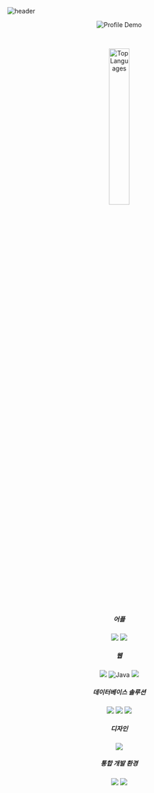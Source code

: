 


![header](https://capsule-render.vercel.app/api?type=waving&&color=gradient&height=120&section=header&fontSize=100)

<div align = "center">

  ![Profile Demo](https://tech-orbit.wontory.dev/api?title=oals&tech=Spring%20Boot,Flutter&size=300)
 

 <br/>

  
  <p align="center">
    <img src="https://github-readme-stats.vercel.app/api/top-langs/?username=oals" alt="Top Languages" width="30%" />
  </p>
  
  <br/>
  <br/>
  <br/>
  <br/>
  
  <h5>어플</h5>
  <img src="https://img.shields.io/badge/Flutter-02569B?style=flat-square&logo=flutter&logoColor=white"/>
  <img src="https://img.shields.io/badge/Dart-0175C2?style=flat-square&logo=Dart&logoColor=white"/>
  
  <h5>웹</h5>
  <img src="https://img.shields.io/badge/Spring Boot-6DB33F?style=flat-square&logo=Spring&logoColor=white"/>
  <img src="https://img.shields.io/badge/java-007396?style=flat-square&logo=openjdk&logoColor=white" alt="Java" />
  <img src="https://img.shields.io/badge/angular.js-DD0031?style=flat-square&logo=angular&logoColor=white"/>
  
  <h5>데이터베이스 솔루션</h5>
  <img src="https://img.shields.io/badge/MariaDB-1F305F?style=flat-square&logo=mariaDB&logoColor=white"/>
  <img src="https://img.shields.io/badge/MySQL-4479A1?style=flat-square&logo=MySQL&logoColor=white"/>
  <img src="https://img.shields.io/badge/Dbeaver-382923?style=flat-square&logo=Dbeaver&logoColor=white"/>
    
  <h5>디자인</h5>
  <img src="https://img.shields.io/badge/Bootstrap-7952B3?style=flat-square&logo=bootstrap&logoColor=white"/>
    
  <h5>통합 개발 환경</h5>
  <img src="https://img.shields.io/badge/Visual%20Studio%20Code-007ACC?style=flat-square&logo=Visual%20Studio%20Code&logoColor=white"/>
  <img src="https://img.shields.io/badge/IntelliJ-004088?style=flat-square&logo=IntelliJ%20IDEA&logoColor=white"/>
   
  
  




</div>


<!--
**oals/oals** is a ✨ _special_ ✨ repository because its `README.md` (this file) appears on your GitHub profile.

Here are some ideas to get you started:

- 🔭 I’m currently working on ...
- 🌱 I’m currently learning ...
- 👯 I’m looking to collaborate on ...
- 🤔 I’m looking for help with ...
- 💬 Ask me about ...
- 📫 How to reach me: ...
- 😄 Pronouns: ...
- ⚡ Fun fact: ...
-->
